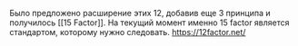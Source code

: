 Было предложено расширение этих 12, добавив еще 3 принципа и получилось [[15 Factor]]. На текущий момент именно 15 factor является стандартом, которому нужно следовать.
https://12factor.net/
